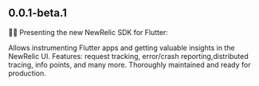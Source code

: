 ## 0.0.1-beta.1

🎉🎊 Presenting the new NewRelic SDK for Flutter:

Allows instrumenting Flutter apps and getting valuable insights in the NewRelic UI.
Features: request tracking, error/crash reporting,distributed tracing, info points, and many more.
Thoroughly maintained and ready for production.
